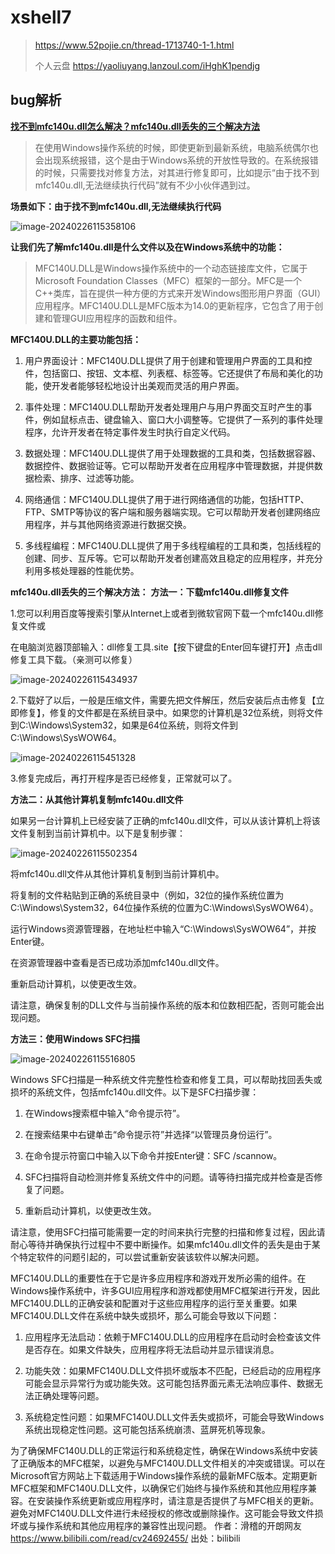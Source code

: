 #  xshell7

> https://www.52pojie.cn/thread-1713740-1-1.html
>
> 个人云盘 https://yaoliuyang.lanzoul.com/iHghK1pendjg

## bug解析

[**找不到mfc140u.dll怎么解决？mfc140u.dll丢失的三个解决方法**](https://www.bilibili.com/read/cv24692455/)

> 在使用Windows操作系统的时候，即使更新到最新系统，电脑系统偶尔也会出现系统报错，这个是由于Windows系统的开放性导致的。在系统报错的时候，只需要找对修复方法，对其进行修复即可，比如提示“由于找不到mfc140u.dll,无法继续执行代码”就有不少小伙伴遇到过。

**场景如下：由于找不到mfc140u.dll,无法继续执行代码**

![image-20240226115358106](https://yaoliuyang-blog-images.oss-cn-beijing.aliyuncs.com/blogImages/image-20240226115358106.png)

**让我们先了解mfc140u.dll是什么文件以及在Windows系统中的功能：**

> MFC140U.DLL是Windows操作系统中的一个动态链接库文件，它属于Microsoft Foundation Classes（MFC）框架的一部分。MFC是一个C++类库，旨在提供一种方便的方式来开发Windows图形用户界面（GUI）应用程序。MFC140U.DLL是MFC版本为14.0的更新程序，它包含了用于创建和管理GUI应用程序的函数和组件。

**MFC140U.DLL的主要功能包括：**

1. 用户界面设计：MFC140U.DLL提供了用于创建和管理用户界面的工具和控件，包括窗口、按钮、文本框、列表框、标签等。它还提供了布局和美化的功能，使开发者能够轻松地设计出美观而灵活的用户界面。

2. 事件处理：MFC140U.DLL帮助开发者处理用户与用户界面交互时产生的事件，例如鼠标点击、键盘输入、窗口大小调整等。它提供了一系列的事件处理程序，允许开发者在特定事件发生时执行自定义代码。

3. 数据处理：MFC140U.DLL提供了用于处理数据的工具和类，包括数据容器、数据控件、数据验证等。它可以帮助开发者在应用程序中管理数据，并提供数据检索、排序、过滤等功能。

4. 网络通信：MFC140U.DLL提供了用于进行网络通信的功能，包括HTTP、FTP、SMTP等协议的客户端和服务器端实现。它可以帮助开发者创建网络应用程序，并与其他网络资源进行数据交换。

5. 多线程编程：MFC140U.DLL提供了用于多线程编程的工具和类，包括线程的创建、同步、互斥等。它可以帮助开发者创建高效且稳定的应用程序，并充分利用多核处理器的性能优势。

**mfc140u.dll丢失的三个解决方法：**
**方法一：下载mfc140u.dll修复文件**

1.您可以利用百度等搜索引擎从Internet上或者到微软官网下载一个mfc140u.dll修复文件或

在电脑浏览器顶部输入：dll修复工具.site【按下键盘的Enter回车键打开】点击dll修复工具下载。（亲测可以修复）

![image-20240226115434937](https://yaoliuyang-blog-images.oss-cn-beijing.aliyuncs.com/blogImages/image-20240226115434937.png)

2.下载好了以后，一般是压缩文件，需要先把文件解压，然后安装后点击修复【立即修复】，修复的文件都是在系统目录中。如果您的计算机是32位系统，则将文件到C:\Windows\System32，如果是64位系统，则将文件到C:\Windows\SysWOW64。

![image-20240226115451328](https://yaoliuyang-blog-images.oss-cn-beijing.aliyuncs.com/blogImages/image-20240226115451328.png)


3.修复完成后，再打开程序是否已经修复，正常就可以了。

**方法二：从其他计算机复制mfc140u.dll文件**

如果另一台计算机上已经安装了正确的mfc140u.dll文件，可以从该计算机上将该文件复制到当前计算机中。以下是复制步骤：

![image-20240226115502354](https://yaoliuyang-blog-images.oss-cn-beijing.aliyuncs.com/blogImages/image-20240226115502354.png)


将mfc140u.dll文件从其他计算机复制到当前计算机中。

将复制的文件粘贴到正确的系统目录中（例如，32位的操作系统位置为C:\Windows\System32，64位操作系统的位置为C:\Windows\SysWOW64）。

运行Windows资源管理器，在地址栏中输入“C:\Windows\SysWOW64”，并按Enter键。

在资源管理器中查看是否已成功添加mfc140u.dll文件。

重新启动计算机，以使更改生效。

请注意，确保复制的DLL文件与当前操作系统的版本和位数相匹配，否则可能会出现问题。

**方法三：使用Windows SFC扫描**

![image-20240226115516805](https://yaoliuyang-blog-images.oss-cn-beijing.aliyuncs.com/blogImages/image-20240226115516805.png)

Windows SFC扫描是一种系统文件完整性检查和修复工具，可以帮助找回丢失或损坏的系统文件，包括mfc140u.dll文件。以下是SFC扫描步骤：

1. 在Windows搜索框中输入“命令提示符”。

2. 在搜索结果中右键单击“命令提示符”并选择“以管理员身份运行”。

3. 在命令提示符窗口中输入以下命令并按Enter键：SFC /scannow。

4. SFC扫描将自动检测并修复系统文件中的问题。请等待扫描完成并检查是否修复了问题。

5. 重新启动计算机，以使更改生效。

请注意，使用SFC扫描可能需要一定的时间来执行完整的扫描和修复过程，因此请耐心等待并确保执行过程中不要中断操作。如果mfc140u.dll文件的丢失是由于某个特定软件的问题引起的，可以尝试重新安装该软件以解决问题。

MFC140U.DLL的重要性在于它是许多应用程序和游戏开发所必需的组件。在Windows操作系统中，许多GUI应用程序和游戏都使用MFC框架进行开发，因此MFC140U.DLL的正确安装和配置对于这些应用程序的运行至关重要。如果MFC140U.DLL文件在系统中缺失或损坏，那么可能会导致以下问题：

1. 应用程序无法启动：依赖于MFC140U.DLL的应用程序在启动时会检查该文件是否存在。如果文件缺失，应用程序将无法启动并显示错误消息。

2. 功能失效：如果MFC140U.DLL文件损坏或版本不匹配，已经启动的应用程序可能会显示异常行为或功能失效。这可能包括界面元素无法响应事件、数据无法正确处理等问题。

3. 系统稳定性问题：如果MFC140U.DLL文件丢失或损坏，可能会导致Windows系统出现稳定性问题。这可能包括系统崩溃、蓝屏死机等现象。

为了确保MFC140U.DLL的正常运行和系统稳定性，确保在Windows系统中安装了正确版本的MFC框架，以避免与MFC140U.DLL文件相关的冲突或错误。可以在Microsoft官方网站上下载适用于Windows操作系统的最新MFC版本。定期更新MFC框架和MFC140U.DLL文件，以确保它们始终与操作系统和其他应用程序兼容。在安装操作系统更新或应用程序时，请注意是否提供了与MFC相关的更新。避免对MFC140U.DLL文件进行未经授权的修改或删除操作。这可能会导致文件损坏或与操作系统和其他应用程序的兼容性出现问题。 作者：滑稽的开朗网友 https://www.bilibili.com/read/cv24692455/ 出处：bilibili